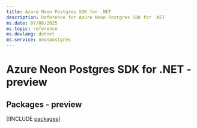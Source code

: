 ```yaml
---
title: Azure Neon Postgres SDK for .NET
description: Reference for Azure Neon Postgres SDK for .NET
ms.date: 07/08/2025
ms.topic: reference
ms.devlang: dotnet
ms.service: neonpostgres
---
```

# Azure Neon Postgres SDK for .NET - preview
## Packages - preview
[!INCLUDE [packages](neon-postgres-index.md)]